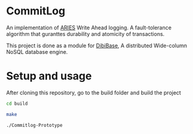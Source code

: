 # CommitLog
An implementation of [ARIES](https://cs.stanford.edu/people/chrismre/cs345/rl/aries.pdf) Write Ahead logging. A fault-tolerance algorithm that guranttes durability and atomicity of transactions.

This project is done as a module for [DibiBase](https://github.com/DibiBase/dibibase), A distributed Wide-column NoSQL database engine.

# Setup and usage
After cloning this repository, go to the build folder and build the project
```bash
cd build
```

```bash
make
```

```bash
./Commitlog-Prototype
```

